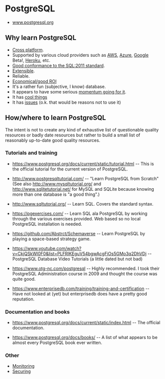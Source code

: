 # PostgreSQL

 * www.postgresql.org

## Why learn PostgreSQL

 * [Cross platform](https://www.postgresql.org/download/).
 * Supported by various cloud providers such as
    [AWS](https://aws.amazon.com/rds/postgresql/),
    [Azure](https://azure.microsoft.com/en-us/services/postgresql/),
    [Google](https://cloud.google.com/sql/docs/postgres/) Beta!,
    [Heroku](https://www.heroku.com/postgres), etc.
 * [Good conformance to the SQL:2011 standard](https://www.postgresql.org/docs/current/static/features.html).
 * [Extensible](https://pgxn.org/).
 * Reliable.
 * [Economical/good ROI](https://www.enterprisedb.com/resources/white-papers/economic-and-business-advantages-edb-postgres-database-solutions)
 * It's a rather fun (subjective, I know) database.
 * It appears to have some serious [momentum going for it](popularity.md).
 * It has [cool things](postgresql-rocks.md)
 * It has [issues](postgresql-sucks.md) (o.k. that would be reasons not to use it)

## How/where to learn PostgreSQL

The intent is not to create any kind of exhaustive list of questionable
quality resources or badly date resources but rather to build a small
list of reasonably up-to-date good quality resources.

### Tutorials and training

 * https://www.postgresql.org/docs/current/static/tutorial.html -- This
    is the official tutorial for the current version of PostgreSQL.

 * http://www.postgresqltutorial.com/ -- "Learn PostgreSQL from Scratch"
    (See also http://www.mysqltutorial.org/ and
    http://www.sqlitetutorial.net/ for MySQL and SQLite because knowing
    more than one database is "a good thing".)

 * http://www.sqltutorial.org/ -- Learn SQL. Covers the standard syntax.

 * https://pgexercises.com/ -- Learn SQL ala PostgreSQL by working
    through the various exercises provided. Web based so no local
    PostgreSQL installation is needed.

 * https://github.com/Abstrct/Schemaverse -- Learn PostgreSQL by
    playing a space-based strategy game.

 * https://www.youtube.com/watch?v=CkjQSkWl0F0&list=PLFRIKEguV54bgwAcgFiOs5GMo3q2DhVDj
    -- PostgreSQL Database Video Tutorials (a little dated but not bad)

 * https://www.otg-nc.com/postgresql -- Highly recommended. I took
    their PostgreSQL Administration course in 2009 and thought the
    course was quite good.

 * https://www.enterprisedb.com/training/training-and-certification
    -- Have not looked at (yet) but enterprisedb does have a pretty
    good reputation.

### Documentation and books

 * https://www.postgresql.org/docs/current/static/index.html -- The
    official documentation.

 * https://www.postgresql.org/docs/books/ -- A list of what appears to
    be almost every PostgreSQL book ever written.

### Other

 * [Monitoring](monitoring.md)
 * [Securing](securing.md)
